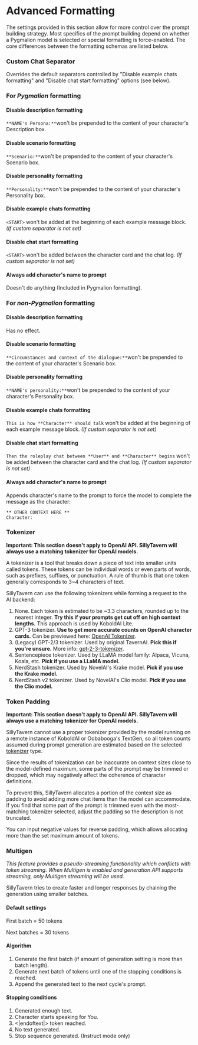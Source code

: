 # Advanced Formatting

The settings provided in this section allow for more control over the prompt building strategy. Most specifics of the prompt building depend on whether a Pygmalion model is selected or special formatting is force-enabled. The core differences between the formatting schemas are listed below.

### Custom Chat Separator

Overrides the default separators controlled by "Disable example chats formatting" and "Disable chat start formatting" options (see below).

### For *Pygmalion* formatting

#### Disable description formatting

`**NAME's Persona:**`won't be prepended to the content of your character's Description box.

#### Disable scenario formatting

`**Scenario:**`won't be prepended to the content of your character's Scenario box.

#### Disable personality formatting

`**Personality:**`won't be prepended to the content of your character's Personality box.

#### Disable example chats formatting

`<START>` won't be added at the beginning of each example message block.
*(If custom separator is not set)*

#### Disable chat start formatting

`<START>` won't be added between the character card and the chat log.
*(If custom separator is not set)*

#### Always add character's name to prompt

Doesn't do anything (Included in Pygmalion formatting).

### For *non-Pygmalion* formatting

#### Disable description formatting

Has no effect.

#### Disable scenario formatting

`**Circumstances and context of the dialogue:**`won't be prepended to the content of your character's Scenario box.

#### Disable personality formatting

`**NAME's personality:**`won't be prepended to the content of your character's Personality box.

#### Disable example chats formatting

`This is how **Character** should talk` won't be added at the beginning of each example message block.
*(If custom separator is not set)*

#### Disable chat start formatting

`Then the roleplay chat between **User** and **Character** begins` won't be added between the character card and the chat log.
*(If custom separator is not set)*

#### Always add character's name to prompt

Appends character's name to the prompt to force the model to complete the message as the character:

```
** OTHER CONTEXT HERE **
Character:
```

### Tokenizer

**Important: This section doesn't apply to OpenAI API. SillyTavern will always use a matching tokenizer for OpenAI models.**

A tokenizer is a tool that breaks down a piece of text into smaller units called tokens. These tokens can be individual words or even parts of words, such as prefixes, suffixes, or punctuation. A rule of thumb is that one token generally corresponds to 3~4 characters of text.

SillyTavern can use the following tokenizers while forming a request to the AI backend:

1. None. Each token is estimated to be ~3.3 characters, rounded up to the nearest integer. **Try this if your prompts get cut off on high context lengths.** This approach is used by KoboldAI Lite.
2. GPT-3 tokenizer. **Use to get more accurate counts on OpenAI character cards.** Can be previewed here: [OpenAI Tokenizer](https://platform.openai.com/tokenizer).
3. (Legacy) GPT-2/3 tokenizer. Used by original TavernAI. **Pick this if you're unsure.** More info: [gpt-2-3-tokenizer](https://github.com/josephrocca/gpt-2-3-tokenizer).
4. Sentencepiece tokenizer. Used by LLaMA model family: Alpaca, Vicuna, Koala, etc. **Pick if you use a LLaMA model.**
5. NerdStash tokenizer. Used by NovelAI's Krake model. **Pick if you use the Krake model.**
6. NerdStash v2 tokenizer. Used by NovelAI's Clio model. **Pick if you use the Clio model.**

### Token Padding

**Important: This section doesn't apply to OpenAI API. SillyTavern will always use a matching tokenizer for OpenAI models.**

SillyTavern cannot use a proper tokenizer provided by the model running on a remote instance of KoboldAI or Oobabooga's TextGen, so all token counts assumed during prompt generation are estimated based on the selected [tokenizer](#tokenizer) type.

Since the results of tokenization can be inaccurate on context sizes close to the model-defined maximum, some parts of the prompt may be trimmed or dropped, which may negatively affect the coherence of character definitions.

To prevent this, SillyTavern allocates a portion of the context size as padding to avoid adding more chat items than the model can accommodate. If you find that some part of the prompt is trimmed even with the most-matching tokenizer selected, adjust the padding so the description is not truncated.

You can input negative values for reverse padding, which allows allocating more than the set maximum amount of tokens.

### Multigen

*This feature provides a pseudo-streaming functionality which conflicts with token streaming. When Multigen is enabled and generation API supports streaming, only Multigen streaming will be used.*

SillyTavern tries to create faster and longer responses by chaining the generation using smaller batches.

#### Default settings

First batch = 50 tokens

Next batches = 30 tokens

#### Algorithm

1. Generate the first batch (if amount of generation setting is more than batch length).
2. Generate next batch of tokens until one of the stopping conditions is reached.
3. Append the generated text to the next cycle's prompt.

#### Stopping conditions

1. Generated enough text.
2. Character starts speaking for You.
3. &lt;|endoftext|&gt; token reached.
4. No text generated.
5. Stop sequence generated. (Instruct mode only)
